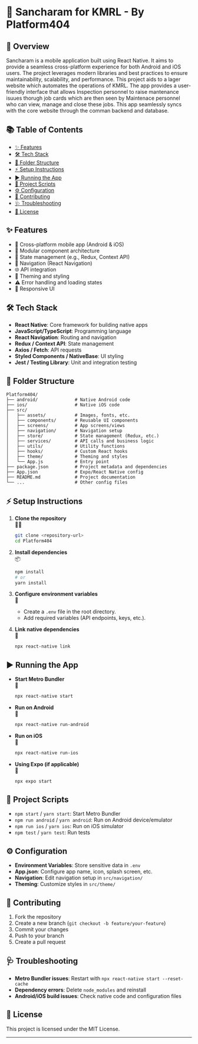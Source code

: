 # 🚀 Sancharam for KMRL - By Platform404

## 📝 Overview

Sancharam is a mobile application built using React Native. It aims to provide a seamless cross-platform experience for both Android and iOS users. The project leverages modern libraries and best practices to ensure maintainability, scalability, and performance. This project aids to a lager website which automates the operations of KMRL. The app provides a user-friendly interface that allows Inspection personnel to raise mantenance isuues thorugh job cards which are then seen by Maintenace personnel who can view, manage and close these jobs. This app seamlessly syncs with the core website through the comman backend and database.

## 📚 Table of Contents

- [✨ Features](#features)
- [🛠️ Tech Stack](#tech-stack)
- [📁 Folder Structure](#folder-structure)
- [⚡ Setup Instructions](#setup-instructions)
- [▶️ Running the App](#running-the-app)
- [📜 Project Scripts](#project-scripts)
- [⚙️ Configuration](#configuration)
- [🤝 Contributing](#contributing)
- [🩺 Troubleshooting](#troubleshooting)
- [📄 License](#license)

## ✨ Features

- 📱 Cross-platform mobile app (Android & iOS)
- 🧩 Modular component architecture
- 🔄 State management (e.g., Redux, Context API)
- 🧭 Navigation (React Navigation)
- 🌐 API integration
- 🎨 Theming and styling
- ⚠️ Error handling and loading states
- 📏 Responsive UI

## 🛠️ Tech Stack

- **React Native**: Core framework for building native apps
- **JavaScript/TypeScript**: Programming language
- **React Navigation**: Routing and navigation
- **Redux / Context API**: State management
- **Axios / Fetch**: API requests
- **Styled Components / NativeBase**: UI styling
- **Jest / Testing Library**: Unit and integration testing

## 📁 Folder Structure

```
Platform404/
├── android/              # Native Android code
├── ios/                  # Native iOS code
├── src/
│   ├── assets/           # Images, fonts, etc.
│   ├── components/       # Reusable UI components
│   ├── screens/          # App screens/views
│   ├── navigation/       # Navigation setup
│   ├── store/            # State management (Redux, etc.)
│   ├── services/         # API calls and business logic
│   ├── utils/            # Utility functions
│   ├── hooks/            # Custom React hooks
│   ├── theme/            # Theming and styles
│   └── App.js            # Entry point
├── package.json          # Project metadata and dependencies
├── App.json              # Expo/React Native config
├── README.md             # Project documentation
└── ...                   # Other config files
```

## ⚡ Setup Instructions

1. **Clone the repository**  
   🧑‍💻  
   ```sh
   git clone <repository-url>
   cd Platform404
   ```

2. **Install dependencies**  
   📦  
   ```sh
   npm install
   # or
   yarn install
   ```

3. **Configure environment variables**  
   🔐  
   - Create a `.env` file in the root directory.
   - Add required variables (API endpoints, keys, etc.).

4. **Link native dependencies**  
   🔗  
   ```sh
   npx react-native link
   ```

## ▶️ Running the App

- **Start Metro Bundler**  
  🚦  
  ```sh
  npx react-native start
  ```

- **Run on Android**  
  🤖  
  ```sh
  npx react-native run-android
  ```

- **Run on iOS**  
  🍏  
  ```sh
  npx react-native run-ios
  ```

- **Using Expo (if applicable)**  
  🧪  
  ```sh
  npx expo start
  ```

## 📜 Project Scripts

- `npm start` / `yarn start`: Start Metro Bundler
- `npm run android` / `yarn android`: Run on Android device/emulator
- `npm run ios` / `yarn ios`: Run on iOS simulator
- `npm test` / `yarn test`: Run tests

## ⚙️ Configuration

- **Environment Variables**: Store sensitive data in `.env`
- **App.json**: Configure app name, icon, splash screen, etc.
- **Navigation**: Edit navigation setup in `src/navigation/`
- **Theming**: Customize styles in `src/theme/`

## 🤝 Contributing

1. Fork the repository
2. Create a new branch (`git checkout -b feature/your-feature`)
3. Commit your changes
4. Push to your branch
5. Create a pull request

## 🩺 Troubleshooting

- **Metro Bundler issues**: Restart with `npx react-native start --reset-cache`
- **Dependency errors**: Delete `node_modules` and reinstall
- **Android/iOS build issues**: Check native code and configuration files

## 📄 License

This project is licensed under the MIT License.

---

